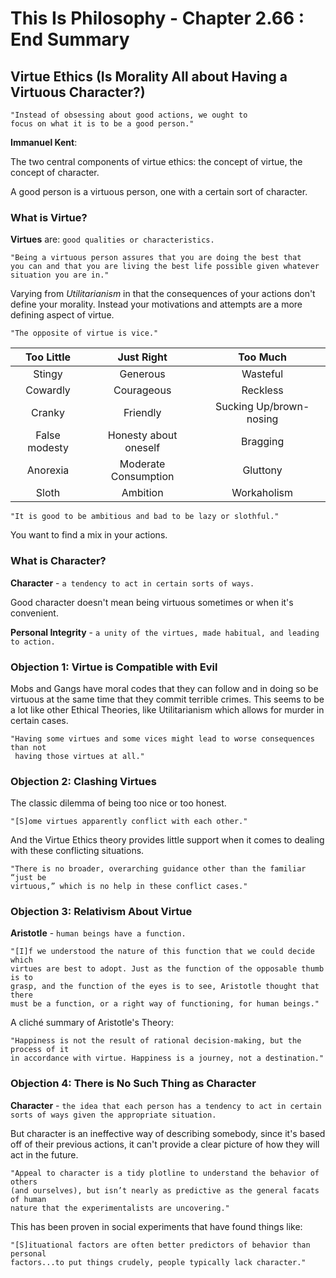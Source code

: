 # This Is Philosophy - Chapter 2.66 : End Summary

## Virtue Ethics (Is Morality All about Having a Virtuous Character?)

	"Instead of obsessing about good actions, we ought to
	focus on what it is to be a good person."

**Immanuel Kent**:

The two central components of virtue ethics:
	the concept of virtue,
	the concept of character.

A good person is a virtuous person, one with a certain sort of character.

### What is Virtue?

**Virtues** are: `good qualities or characteristics.`

	"Being a virtuous person assures that you are doing the best that
	you can and that you are living the best life possible given whatever
	situation you are in."

Varying from *Utilitarianism* in that the consequences of your actions don't define your morality. Instead your motivations and attempts are a more defining aspect of virtue.

	"The opposite of virtue is vice."

|Too Little		|Just Right|Too Much	 |
|:-----------:|:--------:|:---------:|
|Stingy		 		|Generous  |Wasteful	 |
|Cowardly	 		|Courageous|Reckless	 |
|Cranky		 		|Friendly  |Sucking Up/brown-nosing|
|False modesty|Honesty about oneself|Bragging|
|Anorexia|Moderate Consumption|Gluttony|
|Sloth 		    |Ambition  |Workaholism|

	"It is good to be ambitious and bad to be lazy or slothful."

You want to find a mix in your actions.

### What is Character?

**Character** - `a tendency to act in certain sorts of ways.`

Good character doesn't mean being virtuous sometimes or when it's convenient.

**Personal Integrity** - `a unity of the virtues, made
habitual, and leading to action.`

### Objection 1: Virtue is Compatible with Evil

Mobs and Gangs have moral codes that they can follow and in doing so be virtuous at the same time that they commit terrible crimes. This seems to be a lot like other Ethical Theories, like Utilitarianism which allows for murder in certain cases.

	"Having some virtues and some vices might lead to worse consequences than not
	 having those virtues at all."

### Objection 2: Clashing Virtues

The classic dilemma of being too nice or too honest.

	"[S]ome virtues apparently conflict with each other."

And the Virtue Ethics theory provides little support when it comes to dealing with these conflicting situations.

	"There is no broader, overarching guidance other than the familiar “just be
	virtuous,” which is no help in these conflict cases."

### Objection 3: Relativism About Virtue

**Aristotle** - `human beings have a function.`

	"[I]f we understood the nature of this function that we could decide which
	virtues are best to adopt. Just as the function of the opposable thumb is to
	grasp, and the function of the eyes is to see, Aristotle thought that there
	must be a function, or a right way of functioning, for human beings."

A cliché summary of Aristotle's Theory:

	"Happiness is not the result of rational decision-making, but the process of it
	in accordance with virtue. Happiness is a journey, not a destination."

### Objection 4: There is No Such Thing as Character

**Character** - `the idea that each person has a tendency to act in certain sorts of ways given
the appropriate situation.`

But character is an ineffective way of describing somebody, since it's based off of their previous actions, it can't provide a clear picture of how they will act in the future.

	"Appeal to character is a tidy plotline to understand the behavior of others
	(and ourselves), but isn’t nearly as predictive as the general facats of human
	nature that the experimentalists are uncovering."

This has been proven in social experiments that have found things like:

	"[S]ituational factors are often better predictors of behavior than personal
	factors...to put things crudely, people typically lack character."
